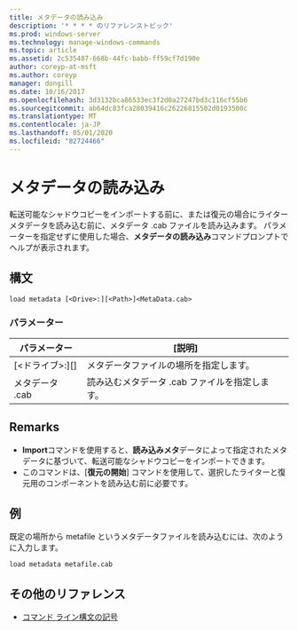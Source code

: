 ```yaml
---
title: メタデータの読み込み
description: '* * * * のリファレンストピック'
ms.prod: windows-server
ms.technology: manage-windows-commands
ms.topic: article
ms.assetid: 2c535487-668b-44fc-babb-ff59cf7d190e
author: coreyp-at-msft
ms.author: coreyp
manager: dongill
ms.date: 10/16/2017
ms.openlocfilehash: 3d3132bca86533ec3f2d0a27247bd3c116cf55b6
ms.sourcegitcommit: ab64dc83fca28039416c26226815502d0193500c
ms.translationtype: MT
ms.contentlocale: ja-JP
ms.lasthandoff: 05/01/2020
ms.locfileid: "82724466"
---
```

# <a name="load-metadata"></a>メタデータの読み込み



転送可能なシャドウコピーをインポートする前に、または復元の場合にライターメタデータを読み込む前に、メタデータ .cab ファイルを読み込みます。 パラメーターを指定せずに使用した場合、**メタデータの読み込み**コマンドプロンプトでヘルプが表示されます。



## <a name="syntax"></a>構文

```
load metadata [<Drive>:][<Path>]<MetaData.cab>
```

### <a name="parameters"></a>パラメーター

|パラメーター|[説明]|
|---------|-----------|
|[\<ドライブ>:][<Path>]|メタデータファイルの場所を指定します。|
|メタデータ .cab|読み込むメタデータ .cab ファイルを指定します。|

## <a name="remarks"></a>Remarks

-   **Import**コマンドを使用すると、**読み込みメタ**データによって指定されたメタデータに基づいて、転送可能なシャドウコピーをインポートできます。
-   このコマンドは、[**復元の開始**] コマンドを使用して、選択したライターと復元用のコンポーネントを読み込む前に必要です。

## <a name="examples"></a>例

既定の場所から metafile というメタデータファイルを読み込むには、次のように入力します。
```
load metadata metafile.cab
```

## <a name="additional-references"></a>その他のリファレンス

- [コマンド ライン構文の記号](command-line-syntax-key.md)